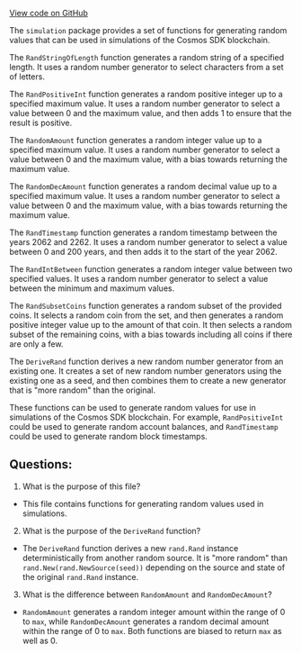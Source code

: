 [View code on GitHub](https://github.com/cosmos/cosmos-sdk.git/types/simulation/rand_util.go)

The `simulation` package provides a set of functions for generating random values that can be used in simulations of the Cosmos SDK blockchain. 

The `RandStringOfLength` function generates a random string of a specified length. It uses a random number generator to select characters from a set of letters. 

The `RandPositiveInt` function generates a random positive integer up to a specified maximum value. It uses a random number generator to select a value between 0 and the maximum value, and then adds 1 to ensure that the result is positive. 

The `RandomAmount` function generates a random integer value up to a specified maximum value. It uses a random number generator to select a value between 0 and the maximum value, with a bias towards returning the maximum value. 

The `RandomDecAmount` function generates a random decimal value up to a specified maximum value. It uses a random number generator to select a value between 0 and the maximum value, with a bias towards returning the maximum value. 

The `RandTimestamp` function generates a random timestamp between the years 2062 and 2262. It uses a random number generator to select a value between 0 and 200 years, and then adds it to the start of the year 2062. 

The `RandIntBetween` function generates a random integer value between two specified values. It uses a random number generator to select a value between the minimum and maximum values. 

The `RandSubsetCoins` function generates a random subset of the provided coins. It selects a random coin from the set, and then generates a random positive integer value up to the amount of that coin. It then selects a random subset of the remaining coins, with a bias towards including all coins if there are only a few. 

The `DeriveRand` function derives a new random number generator from an existing one. It creates a set of new random number generators using the existing one as a seed, and then combines them to create a new generator that is "more random" than the original. 

These functions can be used to generate random values for use in simulations of the Cosmos SDK blockchain. For example, `RandPositiveInt` could be used to generate random account balances, and `RandTimestamp` could be used to generate random block timestamps.
## Questions: 
 1. What is the purpose of this file?
- This file contains functions for generating random values used in simulations.

2. What is the purpose of the `DeriveRand` function?
- The `DeriveRand` function derives a new `rand.Rand` instance deterministically from another random source. It is "more random" than `rand.New(rand.NewSource(seed))` depending on the source and state of the original `rand.Rand` instance.

3. What is the difference between `RandomAmount` and `RandomDecAmount`?
- `RandomAmount` generates a random integer amount within the range of 0 to `max`, while `RandomDecAmount` generates a random decimal amount within the range of 0 to `max`. Both functions are biased to return `max` as well as 0.
